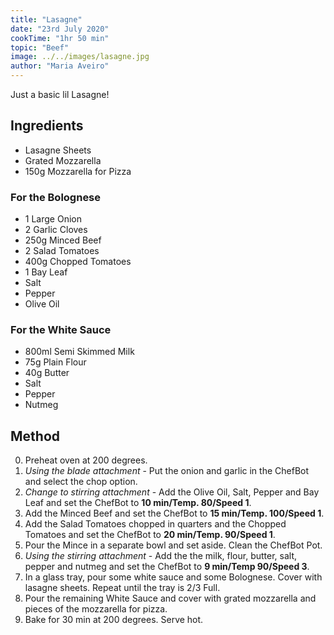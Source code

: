 ```yaml
---
title: "Lasagne"
date: "23rd July 2020"
cookTime: "1hr 50 min"
topic: "Beef"
image: ../../images/lasagne.jpg
author: "Maria Aveiro"
---
```


Just a basic lil Lasagne!

## Ingredients

- Lasagne Sheets
- Grated Mozzarella
- 150g Mozzarella for Pizza

### For the Bolognese

- 1 Large Onion
- 2 Garlic Cloves
- 250g Minced Beef
- 2 Salad Tomatoes
- 400g Chopped Tomatoes
- 1 Bay Leaf
- Salt
- Pepper
- Olive Oil

### For the White Sauce

- 800ml Semi Skimmed Milk
- 75g Plain Flour
- 40g Butter
- Salt
- Pepper
- Nutmeg

## Method

0. Preheat oven at 200 degrees.
1. *Using the blade attachment* - Put the onion and garlic in the ChefBot and select the chop option.
2. *Change to stirring attachment* - Add the Olive Oil, Salt, Pepper and Bay Leaf and set the ChefBot to **10 min/Temp. 80/Speed 1**.
3. Add the Minced Beef and set the ChefBot to **15 min/Temp. 100/Speed 1**.
4. Add the Salad Tomatoes chopped in quarters and the Chopped Tomatoes and set the ChefBot to **20 min/Temp. 90/Speed 1**.
5. Pour the Mince in a separate bowl and set aside. Clean the ChefBot Pot.
6. *Using the stirring attachment* - Add the the milk, flour, butter, salt, pepper and nutmeg and set the ChefBot to **9 min/Temp 90/Speed 3**.
7. In a glass tray, pour some white sauce and some Bolognese. Cover with lasagne sheets. Repeat until the tray is 2/3 Full.
8. Pour the remaining White Sauce and cover with grated mozzarella and pieces of the mozzarella for pizza.
9. Bake for 30 min at 200 degrees. Serve hot.
